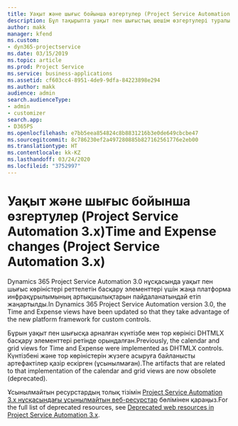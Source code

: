 ```yaml
---
title: Уақыт және шығыс бойынша өзгертулер (Project Service Automation 3.x)
description: Бұл тақырыпта уақыт пен шығыстың шешім өзгертулері туралы ақпарат берілген.
author: makk
manager: kfend
ms.custom:
- dyn365-projectservice
ms.date: 03/15/2019
ms.topic: article
ms.prod: Project Service
ms.service: business-applications
ms.assetid: cf603cc4-8951-4de9-9dfa-84223898e294
ms.author: makk
audience: admin
search.audienceType:
- admin
- customizer
search.app:
- D365PS
ms.openlocfilehash: e7bb5eea854824c8b8831216b3e0de649cbcbe47
ms.sourcegitcommit: 8c786230ef2a497280885b827162561776e2eb00
ms.translationtype: HT
ms.contentlocale: kk-KZ
ms.lasthandoff: 03/24/2020
ms.locfileid: "3752997"
---
```

# <a name="time-and-expense-changes-project-service-automation-3x"></a><span data-ttu-id="263c4-103">Уақыт және шығыс бойынша өзгертулер (Project Service Automation 3.x)</span><span class="sxs-lookup"><span data-stu-id="263c4-103">Time and Expense changes (Project Service Automation 3.x)</span></span>

<span data-ttu-id="263c4-104">Dynamics 365 Project Service Automation 3.0 нұсқасында уақыт пен шығыс көріністері реттелетін басқару элементтері үшін жаңа платформа инфрақұрылымының артықшылықтарын пайдаланатындай етіп жаңартылды.</span><span class="sxs-lookup"><span data-stu-id="263c4-104">In Dynamics 365 Project Service Automation version 3.0, the Time and Expense views have been updated so that they take advantage of the new platform framework for custom controls.</span></span>

<span data-ttu-id="263c4-105">Бұрын уақыт пен шығысқа арналған күнтізбе мен тор көрінісі DHTMLX басқару элементтері ретінде орындалған.</span><span class="sxs-lookup"><span data-stu-id="263c4-105">Previously, the calendar and grid views for Time and Expense were implemented as DHTMLX controls.</span></span> <span data-ttu-id="263c4-106">Күнтізбені және тор көріністерін жүзеге асыруға байланысты артефактілер қазір ескірген (ұсынылмаған).</span><span class="sxs-lookup"><span data-stu-id="263c4-106">The artifacts that are related to that implementation of the calendar and grid views are now obsolete (deprecated).</span></span>

<span data-ttu-id="263c4-107">Ұсынылмайтын ресурстардың толық тізімін [Project Service Automation 3.x нұсқасындағы ұсынылмайтын веб-ресурстар](web-resources-deprecated-v3.x.md) бөлімінен қараңыз.</span><span class="sxs-lookup"><span data-stu-id="263c4-107">For the full list of deprecated resources, see [Deprecated web resources in Project Service Automation 3.x](web-resources-deprecated-v3.x.md).</span></span>
